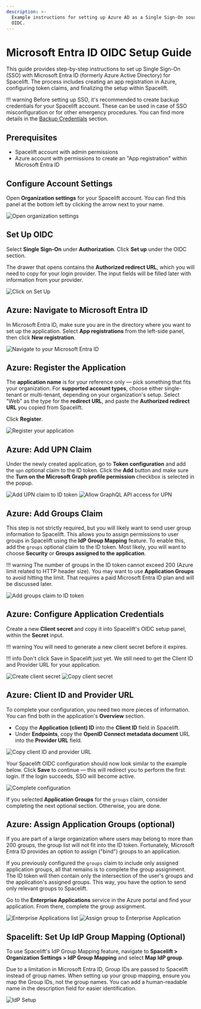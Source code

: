 ```yaml
---
description: >-
  Example instructions for setting up Azure AD as a Single Sign-On source via
  OIDC.
---
```


# Microsoft Entra ID OIDC Setup Guide

This guide provides step-by-step instructions to set up Single Sign-On (SSO) with Microsoft Entra ID (formerly Azure Active Directory) for Spacelift. The process includes creating an app registration in Azure, configuring token claims, and finalizing the setup within Spacelift.

!!! warning
    Before setting up SSO, it's recommended to create backup credentials for your Spacelift account. These can be used in case of SSO misconfiguration or for other emergency procedures. You can find more details in the [Backup Credentials](./backup-credentials.md) section.

## Prerequisites

- Spacelift account with admin permissions
- Azure account with permissions to create an "App registration" within Microsoft Entra ID

## Configure Account Settings

Open **Organization settings** for your Spacelift account.
You can find this panel at the bottom left by clicking the arrow next to your name.

![Open organization settings](../../assets/screenshots/organization-settings-2025-05-08.png)

## Set Up OIDC

Select **Single Sign-On** under **Authorization**. Click **Set up** under the OIDC section.

The drawer that opens contains the **Authorized redirect URL**, which you will need to copy for your login provider. The input fields will be filled later with information from your provider.

![Click on Set Up](../../assets/screenshots/oidc/sso-set-up-oidc-2025-04-08.png)

## Azure: Navigate to Microsoft Entra ID

In Microsoft Entra ID, make sure you are in the directory where you want to set up the application.
Select **App registrations** from the left-side panel, then click **New registration**.

![Navigate to your Microsoft Entra ID](../../assets/screenshots/oidc/microsoft-entra-id-app-registrations-menu-2025-04-08.png)

## Azure: Register the Application

The **application name** is for your reference only — pick something that fits your organization.
For **supported account types**, choose either single-tenant or multi-tenant, depending on your organization's setup.
Select "Web" as the type for the **redirect URL**, and paste the **Authorized redirect URL** you copied from Spacelift.

Click **Register**.

![Register your application](../../assets/screenshots/oidc/microsoft-entra-id-register-an-application-2025-04-08.png)

## Azure: Add UPN Claim

Under the newly created application, go to **Token configuration** and add the `upn` optional claim to the ID token.
Click the **Add** button and make sure the **Turn on the Microsoft Graph profile permission** checkbox is selected in the popup.

![Add UPN claim to ID token](<../../assets/screenshots/oidc/microsoft-entra-id-token-configuration-upn-2025-04-08.png>)
![Allow GraphQL API access for UPN](<../../assets/screenshots/oidc/microsoft-entra-id-token-configuration-upn-permission-2025-04-08.png>)

## Azure: Add Groups Claim

This step is not strictly required, but you will likely want to send user group information to Spacelift.
This allows you to assign permissions to user groups in Spacelift using the **IdP Group Mapping** feature.
To enable this, add the `groups` optional claim to the ID token. Most likely, you will want to choose **Security** or **Groups assigned to the application**.

!!! warning
    The number of groups in the ID token cannot exceed 200 (Azure limit related to HTTP header size).
    You may want to use **Application Groups** to avoid hitting the limit.
    That requires a paid Microsoft Entra ID plan and will be discussed later.

![Add groups claim to ID token](<../../assets/screenshots/oidc/microsoft-entra-id-token-configuration-groups-2025-04-08.png>)

## Azure: Configure Application Credentials

Create a new **Client secret** and copy it into Spacelift's OIDC setup panel, within the **Secret** input.

!!! warning
    You will need to generate a new client secret before it expires.

!!! info
    Don't click Save in Spacelift just yet. We still need to get the Client ID and Provider URL for your application.

![Create client secret](../../assets/screenshots/oidc/microsoft-entra-id-client-secret-creation-2025-04-08.png)
![Copy client secret](../../assets/screenshots/oidc/microsoft-entra-id-client-secret-copied-2025-04-08.png)

## Azure: Client ID and Provider URL

To complete your configuration, you need two more pieces of information.
You can find both in the application's **Overview** section.

- Copy the **Application (client) ID** into the **Client ID** field in Spacelift.
- Under **Endpoints**, copy the **OpenID Connect metadata document** URL into the **Provider URL** field.

![Copy client ID and provider URL](../../assets/screenshots/oidc/microsoft-entra-id-app-overview-2025-04-08.png)

Your Spacelift OIDC configuration should now look similar to the example below. Click **Save** to continue — this will redirect you to perform the first login. If the login succeeds, SSO will become active.

![Complete configuration](../../assets/screenshots/oidc/sso-set-up-oidc-filled-microsoft-2025-04-08.png)

If you selected **Application Groups** for the `groups` claim, consider completing the next optional section. Otherwise, you are done.

## Azure: Assign Application Groups (optional)

If you are part of a large organization where users may belong to more than 200 groups, the group list will not fit into the ID token. Fortunately, Microsoft Entra ID provides an option to assign ("bind") groups to an application.

If you previously configured the `groups` claim to include only assigned application groups, all that remains is to complete the group assignment. The ID token will then contain only the intersection of the user's groups and the application's assigned groups. This way, you have the option to send only relevant groups to Spacelift.

Go to the **Enterprise Applications** service in the Azure portal and find your application. From there, complete the group assignment.

![Enterprise Applications list](../../assets/screenshots/oidc/microsoft-enterprise-applications-2025-04-08.png)
![Assign group to Enterprise Application](../../assets/screenshots/oidc/microsoft-enterprise-applications-group-assignment-2025-04-08.png)

## Spacelift: Set Up IdP Group Mapping (Optional)

To use Spacelift's IdP Group Mapping feature, navigate to **Spacelift > Organization Settings > IdP Group Mapping** and select **Map IdP group**.

Due to a limitation in Microsoft Entra ID, Group IDs are passed to Spacelift instead of group names. When setting up your group mapping, ensure you map the Group IDs, not the group names. You can add a human-readable name in the description field for easier identification.

![IdP Setup](../../assets/screenshots/oidc/Idp_group_mapping.png)

